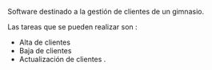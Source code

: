 Software destinado a la gestión de clientes de un gimnasio.

Las tareas que se pueden realizar son : 
 - Alta de clientes
 - Baja de clientes
 - Actualización de clientes . 
